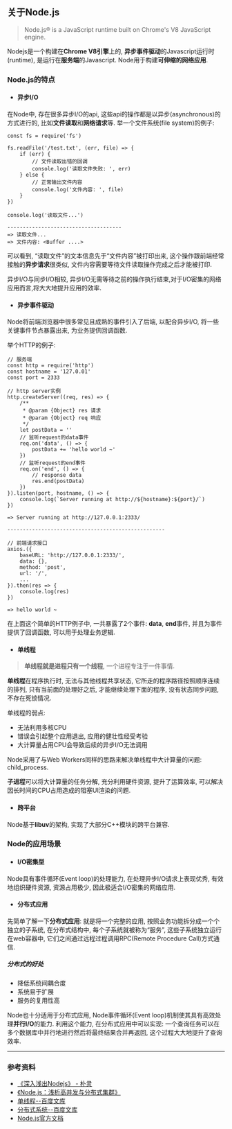## 关于Node.js

> Node.js® is a JavaScript runtime built on Chrome's V8 JavaScript engine.

Nodejs是一个构建在**Chrome V8引擎**上的, **异步事件驱动**的Javascript运行时(runtime), 是运行在**服务端**的Javascript. Node用于构建**可伸缩的网络应用**.

### Node.js的特点

- #### 异步I/O

在Node中, 存在很多异步I/O的api, 这些api的操作都是以异步(asynchronous)的方式进行的, 比如**文件读取**和**网络请求**等. 举一个文件系统(file system)的例子:

```
const fs = require('fs')

fs.readFile('/test.txt', (err, file) => {
    if (err) {
        // 文件读取出错的回调
        console.log('读取文件失败: ', err)
    } else {
        // 正常输出文件内容
        console.log('文件内容: ', file)
    }
})

console.log('读取文件...')

-------------------------------------
=> 读取文件...
=> 文件内容: <Buffer ....>
```
可以看到, “读取文件”的文本信息先于“文件内容”被打印出来, 这个操作跟前端经常接触的**异步请求**很类似, 文件内容需要等待文件读取操作完成之后才能被打印.

异步I/O与同步I/O相较, 异步I/O无需等待之前的操作执行结束,对于I/O密集的网络应用而言,将大大地提升应用的效率.

- #### 异步事件驱动

Node将前端浏览器中很多常见且成熟的事件引入了后端, 以配合异步I/O, 将一些关键事件节点暴露出来, 为业务提供回调函数.

举个HTTP的例子:

```
// 服务端
const http = require('http')
const hostname = '127.0.01'
const port = 2333

// http server实例
http.createServer((req, res) => {
    /**
     * @param {Object} res 请求
     * @param {Object} req 响应
     */
    let postData = ''
    // 监听request的data事件
    req.on('data', () => {
        postData += 'hello world ~'
    })
    // 监听request的end事件
    req.on('end', () => {
        // response data
        res.end(postData)
    })
}).listen(port, hostname, () => {
    console.log(`Server running at http://${hostname}:${port}/`)
})

=> Server running at http://127.0.0.1:2333/

---------------------------------------------------

// 前端请求接口
axios.({
    baseURL: 'http://127.0.0.1:2333/',
    data: {},
    method: 'post',
    url: '/',
    ...
}).then(res => {
    console.log(res)
})

=> hello world ~
```

在上面这个简单的HTTP例子中, 一共暴露了2个事件: **data**, **end**事件, 并且为事件提供了回调函数, 可以用于处理业务逻辑.

- #### 单线程

> **单线程就是进程只有一个线程**, 一个进程专注于一件事情.

**单线程**在程序执行时, 无法与其他线程共享状态, 它所走的程序路径按照顺序连续的排列, 只有当前面的处理好之后, 才能继续处理下面的程序, 没有状态同步问题, 不存在死锁情况.

单线程的弱点:

- 无法利用多核CPU
- 错误会引起整个应用退出, 应用的健壮性经受考验
- 大计算量占用CPU会导致后续的异步I/O无法调用

Node采用了与Web Workers同样的思路来解决单线程中大计算量的问题: child_process.

**子进程**可以将大计算量的任务分解, 充分利用硬件资源, 提升了运算效率, 可以解决因长时间的CPU占用造成的阻塞UI渲染的问题.

- #### 跨平台

Node基于**libuv**的架构, 实现了大部分C++模块的跨平台兼容.


### Node的应用场景

- #### I/O密集型

Node具有事件循环(Event loop)的处理能力, 在处理异步I/O请求上表现优秀, 有效地组织硬件资源, 资源占用极少, 因此极适合I/O密集的网络应用.

- #### 分布式应用

先简单了解一下**分布式应用**: 就是将一个完整的应用, 按照业务功能拆分成一个个独立的子系统, 在分布式结构中, 每个子系统就被称为“服务”, 这些子系统独立运行在web容器中, 它们之间通过远程过程调用RPC(Remote Procedure Call)方式通信.

##### 分布式的好处

- 降低系统间耦合度
- 系统易于扩展
- 服务的复用性高

Node也十分适用于分布式应用, Node事件循环(Event loop)机制使其具有高效处理**并行I/O**的能力. 利用这个能力, 在分布式应用中可以实现: 一个查询任务可以在多个数据库中并行地进行然后将最终结果合并再返回, 这个过程大大地提升了查询效率.



---

### 参考资料

- [《深入浅出Nodejs》 - 朴灵](http://www.ituring.com.cn/book/1290)
- [《Node.js：浅析高并发与分布式集群》](https://zhuanlan.zhihu.com/p/41118827)
- [单线程--百度文库](https://baike.baidu.com/item/%E5%8D%95%E7%BA%BF%E7%A8%8B)
- [分布式系统--百度文库](https://baike.baidu.com/item/%E5%88%86%E5%B8%83%E5%BC%8F%E7%B3%BB%E7%BB%9F)
- [Node.js官方文档](https://nodejs.org/en/docs/)